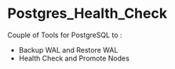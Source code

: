 # Postgres_Health_Check
Couple of Tools for PostgreSQL to :
- Backup WAL and Restore WAL
- Health Check and Promote Nodes

